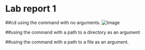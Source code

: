 # Lab report 1
##cd using the command with no arguments.
![Image](CDNoargument.jpg)



##using the command with a path to a directory as an argument

##using the command with a path to a file as an argument.
